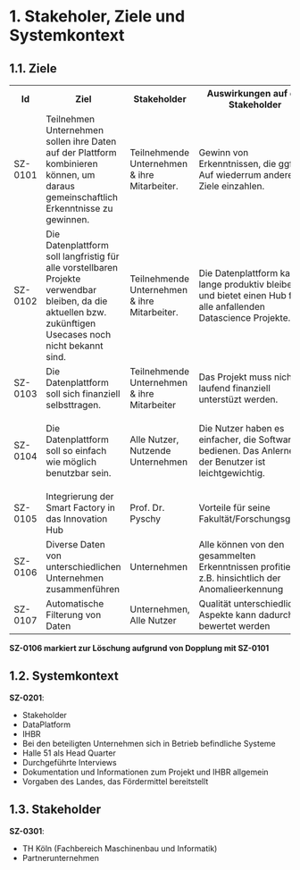 # 1. Stakeholer, Ziele und Systemkontext

## 1.1. Ziele

<table style="width:100%">
  <tr>
    <th>Id</th>
    <th>Ziel</th>
    <th>Stakeholder</th>
    <th>Auswirkungen auf die Stakeholder</th>
    <th>Einschränkungen</th>
    <th>Quelle</th>
  </tr>
  
  <tr>
    <td>SZ-0101</td>
    <td>Teilnehmen Unternehmen sollen ihre Daten auf der Plattform kombinieren können, um daraus gemeinschaftlich Erkenntnisse zu gewinnen. 
    </td>
    <td>Teilnehmende Unternehmen & ihre Mitarbeiter.   </td>
    <td>Gewinn von Erkenntnissen, die ggf. Auf wiederrum andere Ziele einzahlen.  </td>
    <td><ul><li>Die Daten Ownership soll trotz der gemeinsamen Nutzung bestehen bleiben.</li><li>Diese Effekte sollen auch schon kurzfristig während der Entwicklung auftreten</ul></td>
    <td>QU-0101</td>
  </tr>
  
  <tr>
    <td>SZ-0102</td>
    <td>Die Datenplattform soll langfristig für alle vorstellbaren Projekte verwendbar bleiben, da die aktuellen bzw. zukünftigen Usecases noch nicht bekannt sind. </td>
    <td>Teilnehmende Unternehmen & ihre Mitarbeiter.</td>
    <td>Die Datenplattform kann lange produktiv bleiben und bietet einen Hub für alle anfallenden Datascience Projekte.</td>
    <td>
      <ul>
        <li>Datenhaltung nach State of the art (compliance, privacy)</li>
        <li>Option zur Datenverarbeitung nach Streaming & Batch</li>
        <li>Die Plattform soll dabei einfach veränderbar bleiben </li>
      </ul>
    </td>
    <td>QU-0101</td>
  </tr>
  
  <tr>
    <td>SZ-0103</td>
    <td>Die Datenplattform soll sich finanziell selbsttragen. </td>
    <td>Teilnehmende Unternehmen & ihre Mitarbeiter </td>
    <td>Das Projekt muss nicht laufend finanziell unterstüzt werden.</td>
    <td></td>
    <td>QU-0101</td>
  </tr>
  
  <tr>
    <td>SZ-0104</td>
    <td>Die Datenplattform soll so einfach wie möglich benutzbar sein. </td>
    <td>Alle Nutzer, Nutzende Unternehmen </td>
    <td>Die Nutzer haben es einfacher, die Software zu bedienen. Das Anlernen der Benutzer ist leichtgewichtig. </td>
    <td>
      <ul>
        <li>Die Security soll darunter nicht leiden </li>
        <li>Der Erkenntnisgewinnungsprozess soll darunter nicht leiden</li>
      </ul>
    </td>
  <td>QU-0101</td>
  </tr>
  
  <tr>
    <td>SZ-0105</td>
    <td>Integrierung der Smart Factory in das Innovation Hub </td>
    <td>Prof. Dr. Pyschy </td>
    <td> Vorteile für seine Fakultät/Forschungsgebiet </td>
    <td></td>
  <td>QU-0106</td>
  </tr>
  
  <tr>
    <td>SZ-0106</td>
    <td> Diverse Daten von unterschiedlichen Unternehmen zusammenführen </td>
    <td>Unternehmen </td>
    <td>Alle können von den gesammelten Erkenntnissen profitieren z.B. hinsichtlich der Anomalieerkennung </td>
    <td>Datenkonsistenz</td>
  <td>QU-0107</td>
  </tr>  
  
  <tr>
    <td>SZ-0107</td>
    <td>Automatische Filterung von Daten </td>
    <td>Unternehmen, Alle Nutzer </td>
    <td>Qualität unterschiedlicher Aspekte kann dadurch bewertet werden </td>
    <td>Datenkonsistenz(als Voraussetzung)</td>
  <td>QU-0107</td>
  </tr>
</table>

**SZ-0106 markiert zur Löschung aufgrund von Dopplung mit SZ-0101**

## 1.2. Systemkontext
**SZ-0201**:
* Stakeholder
* DataPlatform
* IHBR 
* Bei den beteiligten Unternehmen sich in Betrieb befindliche Systeme 
* Halle 51 als Head Quarter 
* Durchgeführte Interviews 
* Dokumentation und Informationen zum Projekt und IHBR allgemein 
* Vorgaben des Landes, das Fördermittel bereitstellt 

## 1.3. Stakeholder
**SZ-0301**:
* TH Köln (Fachbereich Maschinenbau und Informatik) 
* Partnerunternehmen 
